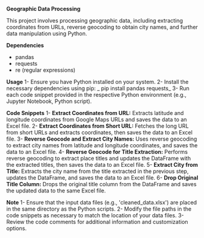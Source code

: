 **Geographic Data Processing**

This project involves processing geographic data, including extracting coordinates from URLs, reverse geocoding to obtain city names, and further data manipulation using Python.

**Dependencies**
- pandas
- requests
- re (regular expressions)

**Usage**
1- Ensure you have Python installed on your system.
2- Install the necessary dependencies using pip:
   _ pip install pandas requests_
3- Run each code snippet provided in the respective Python environment (e.g., Jupyter Notebook, Python script).

**Code Snippets**
1- **Extract Coordinates from URL:** Extracts latitude and longitude coordinates from Google Maps URLs and saves the data to an Excel file.
2- **Extract Coordinates from Short URL:** Fetches the long URL from short URLs and extracts coordinates, then saves the data to an Excel file.
3- **Reverse Geocode and Extract City Names:** Uses reverse geocoding to extract city names from latitude and longitude coordinates, and saves the data to an Excel file.
4- **Reverse Geocode for Title Extraction:** Performs reverse geocoding to extract place titles and updates the DataFrame with the extracted titles, then saves the data to an Excel file.
5- **Extract City from Title:** Extracts the city name from the title extracted in the previous step, updates the DataFrame, and saves the data to an Excel file.
6- **Drop Original Title Column:** Drops the original title column from the DataFrame and saves the updated data to the same Excel file.

**Note**
1- Ensure that the input data files (e.g., 'cleaned_data.xlsx') are placed in the same directory as the Python scripts.
2- Modify the file paths in the code snippets as necessary to match the location of your data files.
3- Review the code comments for additional information and customization options.
